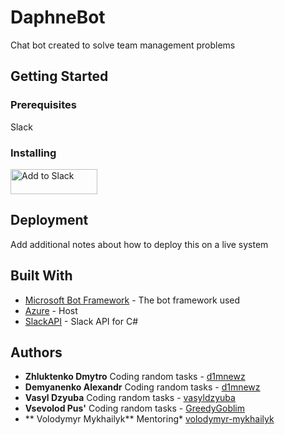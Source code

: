 # DaphneBot
Chat bot created to solve team management problems

## Getting Started



### Prerequisites

Slack


### Installing

<a href="https://slack.com/oauth/authorize?&client_id=75264455074.157193870583&scope=bot,chat:write:bot,chat:write:user,team:read,usergroups:read,users.profile:read,users:read,users:read.email"><img alt="Add to Slack" height="40" width="139" src="https://platform.slack-edge.com/img/add_to_slack.png" srcset="https://platform.slack-edge.com/img/add_to_slack.png 1x, https://platform.slack-edge.com/img/add_to_slack@2x.png 2x" /></a>



## Deployment

Add additional notes about how to deploy this on a live system

## Built With

* [Microsoft Bot Framework](https://dev.botframework.com/) - The bot framework used
* [Azure](https://azure.microsoft.com/) - Host
* [SlackAPI](https://github.com/Inumedia/SlackAPI) - Slack API for C#


## Authors

* **Zhluktenko Dmytro** Coding random tasks - [d1mnewz](https://github.com/d1mnewz)
* **Demyanenko Alexandr** Coding random tasks - [d1mnewz](https://github.com/d1mnewz)
* **Vasyl Dzyuba** Coding random tasks - [vasyldzyuba](https://github.com/vasyldzyuba)
* **Vsevolod Pus'** Coding random tasks - [GreedyGoblim](https://github.com/GreedyGoblim)
* ** Volodymyr Mykhailyk** Mentoring*  [volodymyr-mykhailyk](https://github.com/volodymyr-mykhailyk)


